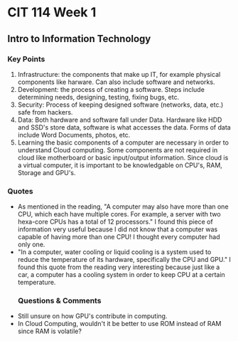 # CIT 114 Week 1
## Intro to Information Technology
### Key Points
1. Infrastructure: the components that make up IT, for example physical components like harware. Can also include software and networks.
2. Development: the process of creating a software. Steps include determining needs, designing, testing, fixing bugs, etc. 
3. Security: Process of keeping designed software (networks, data, etc.) safe from hackers.
4. Data: Both  hardware and software fall under Data. Hardware like HDD and SSD's store data, software is what accesses the data. Forms of data include Word Documents, photos, etc.
5. Learning the basic components of a computer are necessary in order to understand Cloud computing. Some components are not required in cloud like motherboard or basic input/output information. Since cloud is a virtual computer, it is important to be knowledgable on CPU's, RAM, Storage and GPU's. 
### Quotes
- As mentioned in the reading, "A computer may also have more than one CPU, which each have multiple cores. For example, a server with two hexa-core CPUs has a total of 12 processors." I found this piece of information very useful because I did not know that a computer was capable of having more than one CPU! I thought every computer had only one. 
- "In a computer, water cooling or liquid cooling is a system used to reduce the temperature of its hardware, specifically the CPU and GPU." I found this quote from the reading very interesting because just like a car, a computer has a cooling system in order to keep CPU at a certain temperature.
  ### Questions & Comments
 - Still unsure on how GPU's contribute in computing.
 - In Cloud Computing, wouldn't it be better to use ROM instead of RAM since RAM is volatile? 
  
